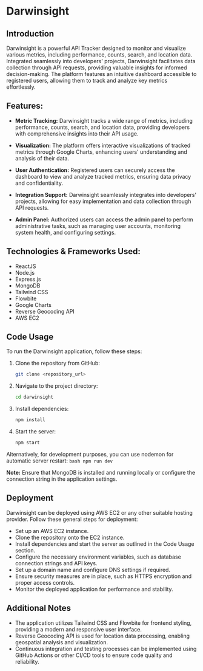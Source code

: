 # Darwinsight

## Introduction

Darwinsight is a powerful API Tracker designed to monitor and visualize various metrics, including performance, counts, search, and location data. Integrated seamlessly into developers' projects, Darwinsight facilitates data collection through API requests, providing valuable insights for informed decision-making. The platform features an intuitive dashboard accessible to registered users, allowing them to track and analyze key metrics effortlessly.

## Features:

- **Metric Tracking:** Darwinsight tracks a wide range of metrics, including performance, counts, search, and location data, providing developers with comprehensive insights into their API usage.

- **Visualization:** The platform offers interactive visualizations of tracked metrics through Google Charts, enhancing users' understanding and analysis of their data.

- **User Authentication:** Registered users can securely access the dashboard to view and analyze tracked metrics, ensuring data privacy and confidentiality.

- **Integration Support:** Darwinsight seamlessly integrates into developers' projects, allowing for easy implementation and data collection through API requests.

- **Admin Panel:** Authorized users can access the admin panel to perform administrative tasks, such as managing user accounts, monitoring system health, and configuring settings.

## Technologies & Frameworks Used:

- ReactJS
- Node.js
- Express.js
- MongoDB
- Tailwind CSS
- Flowbite
- Google Charts
- Reverse Geocoding API
- AWS EC2

## Code Usage

To run the Darwinsight application, follow these steps:

1. Clone the repository from GitHub:
    ```bash
    git clone <repository_url>
    ```

2. Navigate to the project directory:
    ```bash
    cd darwinsight
    ```

3. Install dependencies:
    ```bash
    npm install
    ```

4. Start the server:
    ```bash
    npm start
    ```

Alternatively, for development purposes, you can use nodemon for automatic server restart:
    ```bash
    npm run dev
    ```

**Note:** Ensure that MongoDB is installed and running locally or configure the connection string in the application settings.

## Deployment

Darwinsight can be deployed using AWS EC2 or any other suitable hosting provider. Follow these general steps for deployment:

- Set up an AWS EC2 instance.
- Clone the repository onto the EC2 instance.
- Install dependencies and start the server as outlined in the Code Usage section.
- Configure the necessary environment variables, such as database connection strings and API keys.
- Set up a domain name and configure DNS settings if required.
- Ensure security measures are in place, such as HTTPS encryption and proper access controls.
- Monitor the deployed application for performance and stability.

## Additional Notes

- The application utilizes Tailwind CSS and Flowbite for frontend styling, providing a modern and responsive user interface.
- Reverse Geocoding API is used for location data processing, enabling geospatial analysis and visualization.
- Continuous integration and testing processes can be implemented using GitHub Actions or other CI/CD tools to ensure code quality and reliability.

